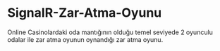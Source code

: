 # SignalR-Zar-Atma-Oyunu
Online Casinolardaki oda mantığının olduğu temel seviyede 2 oyunculu odalar ile zar atma oyunun oynandığı zar atma oyunu.

